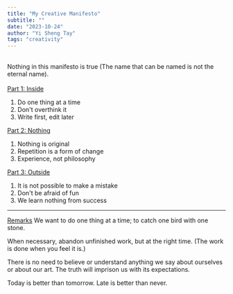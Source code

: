 ```yaml
---
title: "My Creative Manifesto"
subtitle: ""
date: "2023-10-24"
author: "Yi Sheng Tay"
tags: "creativity"
---
```


<br/>
Nothing in this manifesto is true (The name that can be named is not the eternal name).
<br/>
<br/>
<u>Part 1: Inside</u>

1. Do one thing at a time
2. Don't overthink it
3. Write first, edit later

<u>Part 2: Nothing</u>

1. Nothing is original
2. Repetition is a form of change
3. Experience, not philosophy

<u>Part 3: Outside</u>

1. It is not possible to make a mistake
2. Don't be afraid of fun
3. We learn nothing from success

***

<u>Remarks</u>
We want to do one thing at a time; to catch one bird with one stone.

When necessary, abandon unfinished work, but at the right time. (The work is done when you feel it is.)

There is no need to believe or understand anything we say about ourselves or about our art. The truth will imprison us with its expectations.

Today is better than tomorrow. Late is better than never.